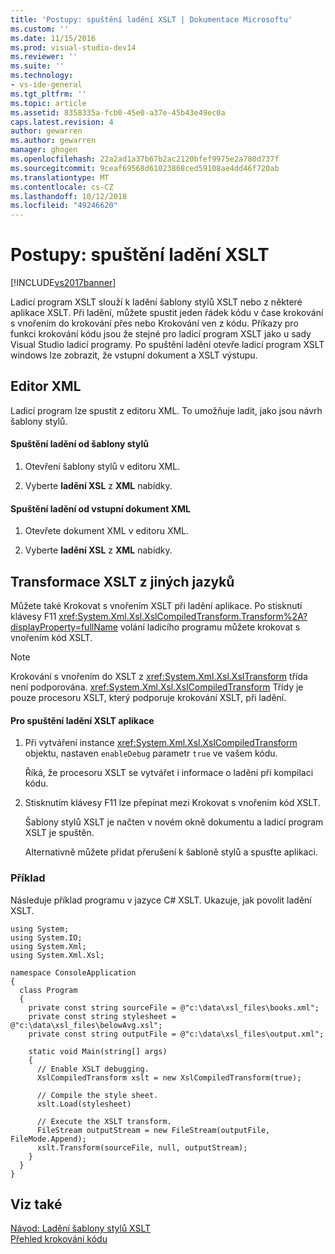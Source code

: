 ```yaml
---
title: 'Postupy: spuštění ladění XSLT | Dokumentace Microsoftu'
ms.custom: ''
ms.date: 11/15/2016
ms.prod: visual-studio-dev14
ms.reviewer: ''
ms.suite: ''
ms.technology:
- vs-ide-general
ms.tgt_pltfrm: ''
ms.topic: article
ms.assetid: 8358335a-fcb0-45e0-a37e-45b43e49ec0a
caps.latest.revision: 4
author: gewarren
ms.author: gewarren
manager: ghogen
ms.openlocfilehash: 22a2ad1a37b67b2ac2120bfef9975e2a780d737f
ms.sourcegitcommit: 9ceaf69568d61023868ced59108ae4dd46f720ab
ms.translationtype: MT
ms.contentlocale: cs-CZ
ms.lasthandoff: 10/12/2018
ms.locfileid: "49246620"
---
```

# <a name="how-to-start-debugging-xslt"></a>Postupy: spuštění ladění XSLT
[!INCLUDE[vs2017banner](../includes/vs2017banner.md)]

Ladicí program XSLT slouží k ladění šablony stylů XSLT nebo z některé aplikace XSLT. Při ladění, můžete spustit jeden řádek kódu v čase krokování s vnořením do krokování přes nebo Krokování ven z kódu. Příkazy pro funkci krokování kódu jsou že stejné pro ladicí program XSLT jako u sady Visual Studio ladicí programy. Po spuštění ladění otevře ladicí program XSLT windows lze zobrazit, že vstupní dokument a XSLT výstupu.  
  
## <a name="xml-editor"></a>Editor XML  
 Ladicí program lze spustit z editoru XML. To umožňuje ladit, jako jsou návrh šablony stylů.  
  
#### <a name="to-start-debugging-from-a-style-sheet"></a>Spuštění ladění od šablony stylů  
  
1.  Otevření šablony stylů v editoru XML.  
  
2.  Vyberte **ladění XSL** z **XML** nabídky.  
  
#### <a name="to-start-debugging-from-an-xml-input-document"></a>Spuštění ladění od vstupní dokument XML  
  
1.  Otevřete dokument XML v editoru XML.  
  
2.  Vyberte **ladění XSL** z **XML** nabídky.  
  
## <a name="xslt-from-other-languages"></a>Transformace XSLT z jiných jazyků  
 Můžete také Krokovat s vnořením XSLT při ladění aplikace. Po stisknutí klávesy F11 <xref:System.Xml.Xsl.XslCompiledTransform.Transform%2A?displayProperty=fullName> volání ladicího programu můžete krokovat s vnořením kód XSLT.  
  
> [!NOTE]
>  Krokování s vnořením do XSLT z <xref:System.Xml.Xsl.XslTransform> třída není podporována. <xref:System.Xml.Xsl.XslCompiledTransform> Třídy je pouze procesoru XSLT, který podporuje krokování XSLT, při ladění.  
  
#### <a name="to-start-debugging-an-xslt-application"></a>Pro spuštění ladění XSLT aplikace  
  
1.  Při vytváření instance <xref:System.Xml.Xsl.XslCompiledTransform> objektu, nastaven `enableDebug` parametr `true` ve vašem kódu.  
  
     Říká, že procesoru XSLT se vytvářet i informace o ladění při kompilaci kódu.  
  
2.  Stisknutím klávesy F11 lze přepínat mezi Krokovat s vnořením kód XSLT.  
  
     Šablony stylů XSLT je načten v novém okně dokumentu a ladicí program XSLT je spuštěn.  
  
     Alternativně můžete přidat přerušení k šabloně stylů a spusťte aplikaci.  
  
### <a name="example"></a>Příklad  
 Následuje příklad programu v jazyce C# XSLT. Ukazuje, jak povolit ladění XSLT.  
  
```  
using System;  
using System.IO;  
using System.Xml;  
using System.Xml.Xsl;  
  
namespace ConsoleApplication   
{  
  class Program   
  {  
    private const string sourceFile = @"c:\data\xsl_files\books.xml";  
    private const string stylesheet = @"c:\data\xsl_files\belowAvg.xsl";  
    private const string outputFile = @"c:\data\xsl_files\output.xml";  
  
    static void Main(string[] args)  
    {  
      // Enable XSLT debugging.  
      XslCompiledTransform xslt = new XslCompiledTransform(true);  
  
      // Compile the style sheet.  
      xslt.Load(stylesheet)  
  
      // Execute the XSLT transform.  
      FileStream outputStream = new FileStream(outputFile, FileMode.Append);  
      xslt.Transform(sourceFile, null, outputStream);  
    }  
  }  
}  
```  
  
## <a name="see-also"></a>Viz také  
 [Návod: Ladění šablony stylů XSLT](../xml-tools/walkthrough-debug-an-xslt-style-sheet.md)   
 [Přehled krokování kódu](http://msdn.microsoft.com/en-us/8791dac9-64d1-4bb9-b59e-8d59af1833f9)

